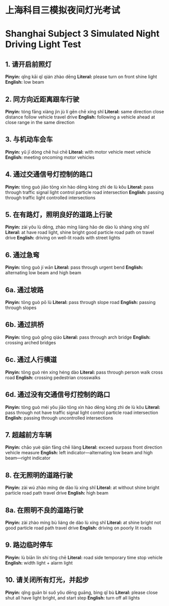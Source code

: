 # 上海科目三模拟夜间灯光考试
# Shanghai Subject 3 Simulated Night Driving Light Test

## 1. 请开启前照灯
**Pinyin:** qǐng kāi qǐ qián zhào dēng
**Literal:** please turn on front shine light
**English:** low beam

## 2. 同方向近距离跟车行驶
**Pinyin:** tóng fāng xiàng jìn jù lí gēn chē xíng shǐ
**Literal:** same direction close distance follow vehicle travel drive
**English:** following a vehicle ahead at close range in the same direction

## 3. 与机动车会车
**Pinyin:** yǔ jī dòng chē huì chē
**Literal:** with motor vehicle meet vehicle
**English:** meeting oncoming motor vehicles

## 4. 通过交通信号灯控制的路口
**Pinyin:** tōng guò jiāo tōng xìn hào dēng kòng zhì de lù kǒu
**Literal:** pass through traffic signal light control particle road intersection
**English:** passing through traffic light controlled intersections

## 5. 在有路灯，照明良好的道路上行驶
**Pinyin:** zài yǒu lù dēng, zhào míng liáng hǎo de dào lù shàng xíng shǐ
**Literal:** at have road light, shine bright good particle road path on travel drive
**English:** driving on well-lit roads with street lights

## 6. 通过急弯
**Pinyin:** tōng guò jí wān
**Literal:** pass through urgent bend
**English:** alternating low beam and high beam

## 6a. 通过坡路
**Pinyin:** tōng guò pō lù
**Literal:** pass through slope road
**English:** passing through slopes

## 6b. 通过拱桥
**Pinyin:** tōng guò gǒng qiáo
**Literal:** pass through arch bridge
**English:** crossing arched bridges

## 6c. 通过人行横道
**Pinyin:** tōng guò rén xíng héng dào
**Literal:** pass through person walk cross road
**English:** crossing pedestrian crosswalks

## 6d. 通过没有交通信号灯控制的路口
**Pinyin:** tōng guò méi yǒu jiāo tōng xìn hào dēng kòng zhì de lù kǒu
**Literal:** pass through not have traffic signal light control particle road intersection
**English:** passing through uncontrolled intersections

## 7. 超越前方车辆
**Pinyin:** chāo yuè qián fāng chē liàng
**Literal:** exceed surpass front direction vehicle measure
**English:** left indicator—alternating low beam and high beam—right indicator

## 8. 在无照明的道路行驶
**Pinyin:** zài wú zhào míng de dào lù xíng shǐ
**Literal:** at without shine bright particle road path travel drive
**English:** high beam

## 8a. 在照明不良的道路行驶
**Pinyin:** zài zhào míng bù liáng de dào lù xíng shǐ
**Literal:** at shine bright not good particle road path travel drive
**English:** driving on poorly lit roads

## 9. 路边临时停车
**Pinyin:** lù biān lín shí tíng chē
**Literal:** road side temporary time stop vehicle
**English:** width light + alarm light

## 10. 请关闭所有灯光，并起步
**Pinyin:** qǐng guān bì suǒ yǒu dēng guāng, bìng qǐ bù
**Literal:** please close shut all have light bright, and start step
**English:** turn off all lights